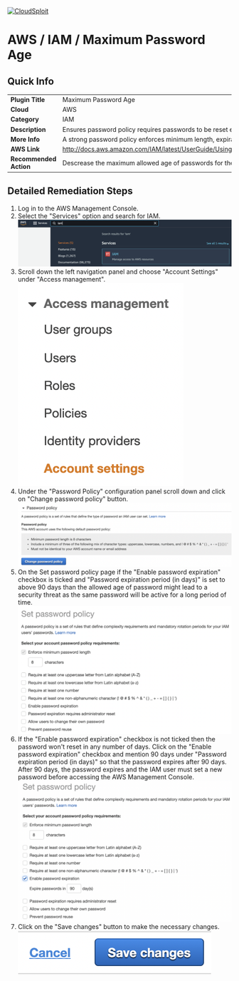 [![CloudSploit](https://cloudsploit.com/img/logo-new-big-text-100.png "CloudSploit")](https://cloudsploit.com)

# AWS / IAM / Maximum Password Age

## Quick Info

| | |
|-|-|
| **Plugin Title** | Maximum Password Age |
| **Cloud** | AWS |
| **Category** | IAM |
| **Description** | Ensures password policy requires passwords to be reset every 180 days |
| **More Info** | A strong password policy enforces minimum length, expirations, reuse, and symbol usage |
| **AWS Link** | http://docs.aws.amazon.com/IAM/latest/UserGuide/Using_ManagingPasswordPolicies.html |
| **Recommended Action** | Descrease the maximum allowed age of passwords for the password policy |

## Detailed Remediation Steps
1. Log in to the AWS Management Console.
2. Select the "Services" option and search for IAM. </br><img src="/resources/aws/iam/maximum-password-age/step2.png"/>
3. Scroll down the left navigation panel and choose "Account Settings" under "Access management". </br><img src="/resources/aws/iam/maximum-password-age/step3.png"/>
4. Under the "Password Policy" configuration panel scroll down and click on  "Change password policy" button. </br><img src="/resources/aws/iam/maximum-password-age/step4.png"/>
5. On the Set password policy page if the "Enable password expiration" checkbox is ticked and "Password expiration period (in days)" is set to above 90 days than the allowed age of password might lead to a security threat as the same password will be active for a long period of time.</br><img src="/resources/aws/iam/maximum-password-age/step5.png"/>
6. If the "Enable password expiration" checkbox is not ticked then the password won't reset in any number of days. Click on the "Enable password expiration" checkbox and mention 90 days under "Password expiration period (in days)" so that the password expires after 90 days. After 90 days, the password expires and the IAM user must set a new password before accessing the AWS Management Console.</br><img src="/resources/aws/iam/maximum-password-age/step6.png"/>
7. Click on the "Save changes" button to make the necessary changes.</br><img src="/resources/aws/iam/maximum-password-age/step7.png"/>
